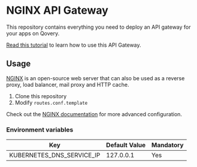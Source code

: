 # NGINX API Gateway

This repository contains everything you need to deploy an API gateway for your apps on Qovery.

[Read this tutorial](https://hub.qovery.com/guides/tutorial/use-an-api-gateway-in-front-of-multiple-services/) to learn how to use this API Gateway.

## Usage

[NGINX](https://www.nginx.com/) is an open-source web server that can also be used as a reverse proxy, load balancer, mail proxy and HTTP cache.

1. Clone this repository
2. Modify `routes.conf.template`

Check out the [NGINX documentation](https://nginx.org/en/docs/beginners_guide.html) for more advanced configuration.

### Environment variables

| Key | Default Value | Mandatory |
|-----|---------------|-----------|
|KUBERNETES_DNS_SERVICE_IP | 127.0.0.1   | Yes
